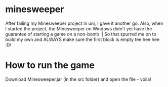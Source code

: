 # minesweeper
After failing my Minesweeper project in uni, I gave it another go.  Also, when I started the project, the Minesweeper on Windows didn't yet have the guarantee of starting a game on a non-bomb :|  So that spurred me on to build my own and ALWAYS make sure the first block is empty tee hee hee \:D/

# How to run the game
Download Minesweeper.jar (in the src folder) and open the file - voila!

